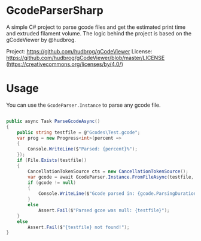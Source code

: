 # GcodeParserSharp
A simple C# project to parse gcode files and get the estimated print time and extruded filament volume.
The logic behind the project is based on the gCodeViewer by @hudbrog.

Project: https://github.com/hudbrog/gCodeViewer
License: https://github.com/hudbrog/gCodeViewer/blob/master/LICENSE (https://creativecommons.org/licenses/by/4.0/)

# Usage
You can use the `GcodeParser.Instance` to parse any gcode file.
```csharp

public async Task ParseGcodeAsync()
{
    public string testfile = @"Gcodes\Test.gcode";
    var prog = new Progress<int>(percent =>
    {
        Console.WriteLine($"Parsed: {percent}%");
    });
    if (File.Exists(testfile))
    {
        CancellationTokenSource cts = new CancellationTokenSource();
        var gcode = await GcodeParser.Instance.FromFileAsync(testfile, prog, cts.Token, false);
        if (gcode != null)
        {
            Console.WriteLine($"Gcode parsed in: {gcode.ParsingDuration}");
        }
        else
            Assert.Fail($"Parsed gcoe was null: {testfile}");
    }
    else
        Assert.Fail($"{testfile} not found!");
}
```
